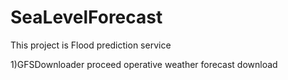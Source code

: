 # SeaLevelForecast
This project is Flood prediction service

1)GFSDownloader proceed operative weather forecast download
